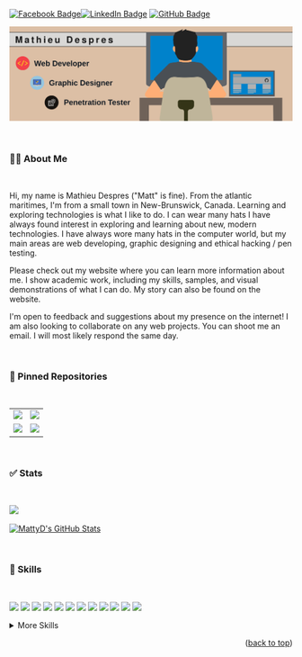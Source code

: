 <!--
**Mathieu-Despres/Mathieu-Despres** is a ✨ _special_ ✨ repository because its `README.md` (this file) appears on your GitHub profile.

Here are some ideas to get you started:

- 🔭 I’m currently working on ...
- 🌱 I’m currently learning ...
- 👯 I’m looking to collaborate on ...
- 🤔 I’m looking for help with ...
- 💬 Ask me about ...
- 📫 How to reach me: ...
- 😄 Pronouns: ...
- ⚡ Fun fact: ...
-->

<a name="readme-top"></a>

[![Facebook Badge](https://img.shields.io/badge/Facebook-Profile-informational?style=flat&logo=facebook&logoColor=white&color=1877F2)](https://www.facebook.com/profile.php?id=100014981796833)[![LinkedIn Badge](https://img.shields.io/badge/LinkedIn-Profile-informational?style=flat&logo=linkedin&logoColor=white&color=0D76A8)](https://www.linkedin.com/in/mathieu-despres/)
[![GitHub Badge](https://img.shields.io/badge/GitHub-Profile-informational?style=flat&logo=github&logoColor=white&color=black)](https://github.com/Mathieu-Despres)<br>

[![Mathieu Despres' GitHub Banner](./assets/images/Mathieu-Despres-Profile-Banner_GitHub.svg)](https://github.com/Mathieu-Despres/Mathieu-Despres)

<br>

### 👨‍💻 About Me ###

<br>

<p>Hi, my name is Mathieu Despres ("Matt" is fine). From the atlantic maritimes, I'm from a small town in New-Brunswick, Canada. Learning and exploring technologies is what I like to do. I can wear many hats I have always found interest in exploring and learning about new, modern technologies. I have always wore many hats in the computer world, but my main areas are web developing, graphic designing and ethical hacking / pen testing.

Please check out my website where you can learn more information about me. I show academic work, including my skills, samples, and visual demonstrations of what I can do. My story can also be found on the website.

I'm open to feedback and suggestions about my presence on the internet! I am also looking to collaborate on any web projects. You can shoot me an email. I will most likely respond the same day.</p>

<br>

### 📌 Pinned Repositories ###

<br>

<meta name="viewport" content="width=device-width, initial-scale=1">
<link rel="stylesheet" href="https://www.w3schools.com/w3css/4/w3.css">

<table align="center"

<tr>
<td><div class="w3-panel w3-card w3-half"><a href="https://github.com/Mathieu-Despres/prework-study-guide"><img src="https://github-readme-stats.vercel.app/api/pin/?username=Mathieu-Despres&repo=prework-study-guide&title_color=ffffff&text_color=c9cacc&icon_color=4AB197&bg_color=1A2B34">
</div></td>
<td><div class="w3-panel w3-card w3-half"><a href="https://github.com/Mathieu-Despres/mattyd-professional-portfolio"><img src="https://github-readme-stats.vercel.app/api/pin/?username=Mathieu-Despres&repo=mattyd-professional-portfolio&title_color=ffffff&text_color=c9cacc&icon_color=4AB197&bg_color=1A2B34">
</div></td>
</tr>

<tr>
<td><div class="w3-panel w3-card w3-half"><a href="https://github.com/Mathieu-Despres/HTML-CSS-code-refactor"><img src="https://github-readme-stats.vercel.app/api/pin/?username=Mathieu-Despres&repo=HTML-CSS-code-refactor&title_color=ffffff&text_color=c9cacc&icon_color=4AB197&bg_color=1A2B34">
</div></td>
<td><div class="w3-panel w3-card w3-half"><a href="https://github.com/Mathieu-Despres/mattyd-password-generator"><img src="https://github-readme-stats.vercel.app/api/pin/?username=Mathieu-Despres&repo=mattyd-password-generator&title_color=ffffff&text_color=c9cacc&icon_color=4AB197&bg_color=1A2B34">
</div></td>
</tr>

</table>

<br>

### ✅ Stats ###

<br>

<a href="https://github.com/Mathieu-Despres"><img align="" src="https://github-readme-stats.vercel.app/api/top-langs/?username=Mathieu-Despres&hide=html,css&title_color=ffffff&text_color=c9cacc&icon_color=4AB197&bg_color=1A2B34" /></a>

<a href="https://github.com/Mathieu-Despres"><img align="" src="https://github-readme-stats.vercel.app/api?username=Mathieu-Despres&show_icons=true&line_height=27&count_private=true&title_color=ffffff&text_color=c9cacc&icon_color=4AB097&bg_color=1A2B34" alt="MattyD's GitHub Stats" /></a>

<br>

### 💼 Skills ###

<br>

![](https://img.shields.io/badge/Code-HTML-informational?style=plastic&logo=HTML&logoColor=white&color=E34F26)
![](https://img.shields.io/badge/Code-CSS-informational?style=plastic&logo=CSS&logoColor=white&color=1572B6)
![](https://img.shields.io/badge/Code-JavaScript-informational?style=plastic&logo=JavaScript&logoColor=white&color=F7DF1E)
![](https://img.shields.io/badge/Protocol-OpenVPN-informational?style=plastic&logo=OpenVPN&logoColor=white&color=5E5E5E)
![](https://img.shields.io/badge/Framework-Bootstrap-informational?style=plastic&logo=CSS&logoColor=white&color=7952B3)
![](https://img.shields.io/badge/Software-Adobe%20Creative%20Cloud-informational?style=plastic&logo=Adobe%20Creative%20Cloud&logoColor=white&color=FF0000)
![](https://img.shields.io/badge/Software-Wireshark-informational?style=plastic&logo=Wireshark&logoColor=white&color=5E5E5E)
![](https://img.shields.io/badge/Software-Autodesk-informational?style=plastic&logo=Autodesk&logoColor=white&color=0696D7)
![](https://img.shields.io/badge/Software-Microsoft_365-informational?style=plastic&logo=Microsoft&logoColor=white&color=5E5E5E)
![](https://img.shields.io/badge/OS-Linux-informational?style=plastic&logo=Linux&logoColor=white&color=FCC624)
![](https://img.shields.io/badge/Version_Control-GitHub-informational?style=plastic&logo=GitHub&logoColor=white&color=181717)
![](https://img.shields.io/badge/Tools-Docker-informational?style=flat&logo=docker&logoColor=white&color=4AB197)

<details>
<br></br>
<summary>More Skills</summary>
<br></br>

![](https://img.shields.io/badge/Style-Tailwind-informational?style=flat&logo=Tailwind-CSS&logoColor=white&color=4AB197)
![](https://img.shields.io/badge/Style-Sass-informational?style=flat&logo=Sass&logoColor=white&color=4AB197)
![](https://img.shields.io/badge/Style-Stylus-informational?style=flat&logo=Stylus&logoColor=white&color=4AB197)
![](https://img.shields.io/badge/Code-Angular-informational?style=plastic&logo=angular&logoColor=white&color=4AB197)
![](https://img.shields.io/badge/Code-Ionic-informational?style=plastic&logo=ionic&logoColor=white&color=4AB197)
![](https://img.shields.io/badge/Code-React-informational?style=plastic&logo=react&logoColor=white&color=4AB197)
![](https://img.shields.io/badge/OS-Linux-informational?style=plastic&logo=Linux&logoColor=white&color=FCC624)
![](https://img.shields.io/badge/Linux_Distribution-Ubuntu-informational?style=plastic&logo=Ubuntu&logoColor=white&color=E95420)
![](https://img.shields.io/badge/Code-JavaScript-informational?style=plastic&logo=JavaScript&logoColor=white&color=F7DF1E)
![](https://img.shields.io/badge/Code-TypeScript-informational?style=plastic&logo=TypeScript&logoColor=white&color=4AB197)
![](https://img.shields.io/badge/Code-GreenSock-informational?style=plastic&logo=GreenSock&logoColor=white&color=4AB197)
![](https://img.shields.io/badge/Code-Java-informational?style=plastic&logo=Java&logoColor=white&color=4AB197)
![](https://img.shields.io/badge/Code-CSharp-informational?style=plastic&logo=c-sharp&logoColor=white&color=4AB197)
![](https://img.shields.io/badge/Code-.NET-informational?style=plastic&logo=.net&logoColor=white&color=4AB197)
![](https://img.shields.io/badge/Code-SwiftUI-informational?style=plastic&logo=swift&logoColor=white&color=4AB197)
![](https://img.shields.io/badge/Code-MongoDB-informational?style=plastic&logo=MongoDB&logoColor=white&color=4AB197)
![](https://img.shields.io/badge/Code-MySQL-informational?style=plastic&logo=MySQL&logoColor=white&color=4AB197)

<br>

![](https://img.shields.io/badge/Test-Jasmine-informational?style=flat&logo=Jasmine&logoColor=white&color=4AB197)
![](https://img.shields.io/badge/Test-Jest-informational?style=flat&logo=jest&logoColor=white&color=4AB197)
![](https://img.shields.io/badge/Test-Mocha-informational?style=flat&logo=Mocha&logoColor=white&color=4AB197)
![](https://img.shields.io/badge/Test-Cypress-informational?style=flat&logo=Cypress&logoColor=white&color=4AB197)
![](https://img.shields.io/badge/Test-Cypress-informational?style=flat&logo=Cypress&logoColor=white&color=4AB197)

<br>

![](https://img.shields.io/badge/Tools-Pivotal-informational?style=flat&logo=Pivotal-Tracker&logoColor=white&color=4AB197)
![](https://img.shields.io/badge/Tools-NGINX-informational?style=flat&logo=nginx&logoColor=white&color=4AB197)
![](https://img.shields.io/badge/Tools-Netlify-informational?style=flat&logo=netlify&logoColor=white&color=4AB197)
![](https://img.shields.io/badge/Tools-Jenkins-informational?style=flat&logo=jenkins&logoColor=white&color=4AB197)
![](https://img.shields.io/badge/Tools-SonarQube-informational?style=flat&logo=SonarQube&logoColor=white&color=4AB197)
![](https://img.shields.io/badge/Tools-Actions-informational?style=flat&logo=github-actions&logoColor=white&color=4AB197)
![](https://img.shields.io/badge/Tools-NPM-informational?style=flat&logo=npm&logoColor=white&color=4AB197)
![](https://img.shields.io/badge/Tools-Postman-informational?style=flat&logo=Postman&logoColor=white&color=4AB197)
![](https://img.shields.io/badge/Tools-GitLab-informational?style=flat&logo=GitLab&logoColor=white&color=4AB197)
![](https://img.shields.io/badge/Tools-Bitbucket-informational?style=flat&logo=Bitbucket&logoColor=white&color=4AB197)
![](https://img.shields.io/badge/Tools-Jira-informational?style=flat&logo=Jira-Software&logoColor=white&color=4AB197)
![](https://img.shields.io/badge/Tools-Clubhouse-informational?style=flat&logo=Clubhouse&logoColor=white&color=4AB197)

</details>

<p align="right">(<a href="#readme-top">back to top</a>)</p>
